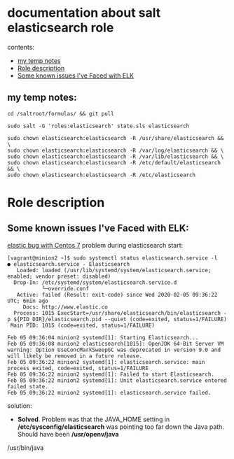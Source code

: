 # documentation about salt elasticsearch role
contents:
- [my temp notes]()
- [Role description]()
- [Some known issues I've Faced with ELK]()




my temp notes:
---
```
cd /saltroot/formulas/ && git pull 

sudo salt -G 'roles:elasticsearch' state.sls elasticsearch 
```

```
sudo chown elasticsearch:elasticsearch -R /usr/share/elasticsearch && \
sudo chown elasticsearch:elasticsearch -R /var/log/elasticsearch && \
sudo chown elasticsearch:elasticsearch -R /var/lib/elasticsearch && \
sudo chown elasticsearch:elasticsearch -R /etc/default/elasticsearch && \
sudo chown elasticsearch:elasticsearch -R /etc/elasticsearch
```

# Role description







**Some known issues I've Faced with ELK:**
---
[elastic bug with Centos 7](https://discuss.elastic.co/t/elasticsearch-will-not-start-no-logs-code-exited-status-1-failure/135797)
problem during elasticsearch start:
```
[vagrant@minion2 ~]$ sudo systemctl status elasticsearch.service -l
● elasticsearch.service - Elasticsearch
   Loaded: loaded (/usr/lib/systemd/system/elasticsearch.service; enabled; vendor preset: disabled)
  Drop-In: /etc/systemd/system/elasticsearch.service.d
           └─override.conf
   Active: failed (Result: exit-code) since Wed 2020-02-05 09:36:22 UTC; 6min ago
     Docs: http://www.elastic.co
  Process: 1015 ExecStart=/usr/share/elasticsearch/bin/elasticsearch -p ${PID_DIR}/elasticsearch.pid --quiet (code=exited, status=1/FAILURE)
 Main PID: 1015 (code=exited, status=1/FAILURE)

Feb 05 09:36:04 minion2 systemd[1]: Starting Elasticsearch...
Feb 05 09:36:08 minion2 elasticsearch[1015]: OpenJDK 64-Bit Server VM warning: Option UseConcMarkSweepGC was deprecated in version 9.0 and will likely be removed in a future release.
Feb 05 09:36:22 minion2 systemd[1]: elasticsearch.service: main process exited, code=exited, status=1/FAILURE
Feb 05 09:36:22 minion2 systemd[1]: Failed to start Elasticsearch.
Feb 05 09:36:22 minion2 systemd[1]: Unit elasticsearch.service entered failed state.
Feb 05 09:36:22 minion2 systemd[1]: elasticsearch.service failed.
```
solution:
- **Solved**. Problem was that the JAVA_HOME setting in **/etc/sysconfig/elasticsearch** was pointing too far down the Java path. Should have been **/usr/openv/java**



 /usr/bin/java 
